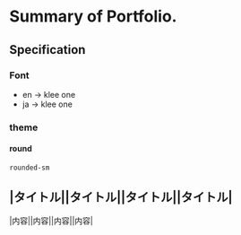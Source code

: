 # Summary of Portfolio.

## Specification

### Font

- en -> klee one
- ja -> klee one

### theme

#### round

`rounded-sm`


|タイトル||タイトル||タイトル||タイトル|
------------
|内容||内容||内容||内容|
